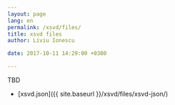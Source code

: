 ```yaml
---
layout: page
lang: en
permalink: /xsvd/files/
title: xsvd files
author: Liviu Ionescu

date: 2017-10-11 14:29:00 +0300

---
```


TBD

* [xsvd.json]({{ site.baseurl }}/xsvd/files/xsvd-json/)
